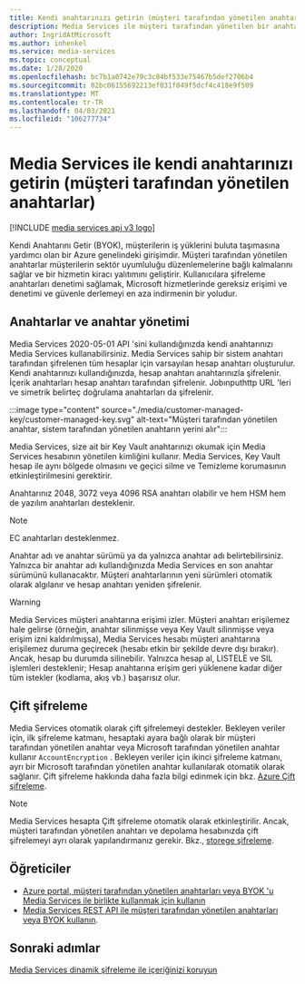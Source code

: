 ```yaml
---
title: Kendi anahtarınızı getirin (müşteri tarafından yönetilen anahtarlar)
description: Media Services ile müşteri tarafından yönetilen bir anahtar (kendi anahtarını getir) kullanabilirsiniz.
author: IngridAtMicrosoft
ms.author: inhenkel
ms.service: media-services
ms.topic: conceptual
ms.date: 1/28/2020
ms.openlocfilehash: bc7b1a0742e79c3c84bf533e75467b5def2706b4
ms.sourcegitcommit: 02bc06155692213ef031f049f5dcf4c418e9f509
ms.translationtype: MT
ms.contentlocale: tr-TR
ms.lasthandoff: 04/03/2021
ms.locfileid: "106277734"
---
```

# <a name="bring-your-own-key-customer-managed-keys-with-media-services"></a>Media Services ile kendi anahtarınızı getirin (müşteri tarafından yönetilen anahtarlar)

[!INCLUDE [media services api v3 logo](./includes/v3-hr.md)]

Kendi Anahtarını Getir (BYOK), müşterilerin iş yüklerini buluta taşımasına yardımcı olan bir Azure genelindeki girişimdir. Müşteri tarafından yönetilen anahtarlar müşterilerin sektör uyumluluğu düzenlemelerine bağlı kalmalarını sağlar ve bir hizmetin kiracı yalıtımını geliştirir. Kullanıcılara şifreleme anahtarları denetimi sağlamak, Microsoft hizmetlerinde gereksiz erişimi ve denetimi ve güvenle derlemeyi en aza indirmenin bir yoludur.

## <a name="keys-and-key-management"></a>Anahtarlar ve anahtar yönetimi

Media Services 2020-05-01 API 'sini kullandığınızda kendi anahtarınızı Media Services kullanabilirsiniz. Media Services sahip bir sistem anahtarı tarafından şifrelenen tüm hesaplar için varsayılan hesap anahtarı oluşturulur. Kendi anahtarınızı kullandığınızda, hesap anahtarı anahtarınızla şifrelenir. İçerik anahtarları hesap anahtarı tarafından şifrelenir. Jobınputhttp URL 'leri ve simetrik belirteç doğrulama anahtarları da şifrelenir.

:::image type="content" source="./media/customer-managed-key/customer-managed-key.svg" alt-text="Müşteri tarafından yönetilen anahtar, sistem tarafından yönetilen anahtarın yerini alır":::

Media Services, size ait bir Key Vault anahtarınızı okumak için Media Services hesabının yönetilen kimliğini kullanır. Media Services, Key Vault hesap ile aynı bölgede olmasını ve geçici silme ve Temizleme korumasının etkinleştirilmesini gerektirir.

Anahtarınız 2048, 3072 veya 4096 RSA anahtarı olabilir ve hem HSM hem de yazılım anahtarları desteklenir.

> [!NOTE]
> EC anahtarları desteklenmez.

Anahtar adı ve anahtar sürümü ya da yalnızca anahtar adı belirtebilirsiniz. Yalnızca bir anahtar adı kullandığınızda Media Services en son anahtar sürümünü kullanacaktır. Müşteri anahtarlarının yeni sürümleri otomatik olarak algılanır ve hesap anahtarı yeniden şifrelenir.

> [!WARNING]
> Media Services müşteri anahtarına erişimi izler. Müşteri anahtarı erişilemez hale gelirse (örneğin, anahtar silinmişse veya Key Vault silinmişse veya erişim izni kaldırılmışsa), Media Services hesabı müşteri anahtarına erişilemez duruma geçirecek (hesabı etkin bir şekilde devre dışı bırakır). Ancak, hesap bu durumda silinebilir. Yalnızca hesap al, LISTELE ve SIL işlemleri desteklenir; Hesap anahtarına erişim geri yüklenene kadar diğer tüm istekler (kodlama, akış vb.) başarısız olur.

## <a name="double-encryption"></a>Çift şifreleme

Media Services otomatik olarak çift şifrelemeyi destekler. Bekleyen veriler için, ilk şifreleme katmanı, hesaptaki ayara bağlı olarak bir müşteri tarafından yönetilen anahtar veya Microsoft tarafından yönetilen anahtar kullanır `AccountEncryption` .  Bekleyen veriler için ikinci şifreleme katmanı, ayrı bir Microsoft tarafından yönetilen anahtar kullanılarak otomatik olarak sağlanır. Çift şifreleme hakkında daha fazla bilgi edinmek için bkz. [Azure Çift şifreleme](../../security/fundamentals/double-encryption.md).

> [!NOTE]
> Media Services hesapta Çift şifreleme otomatik olarak etkinleştirilir. Ancak, müşteri tarafından yönetilen anahtarı ve depolama hesabınızda çift şifrelemeyi ayrı olarak yapılandırmanız gerekir. Bkz., [storege şifreleme](../../storage/common/storage-service-encryption.md).

## <a name="tutorials"></a>Öğreticiler

- [Azure portal, müşteri tarafından yönetilen anahtarları veya BYOK 'u Media Services ile birlikte kullanmak için kullanın](security-customer-managed-keys-portal-tutorial.md)
- [Media Services REST API ile müşteri tarafından yönetilen anahtarları veya BYOK kullanın](security-customer-managed-keys-rest-postman-tutorial.md).

## <a name="next-steps"></a>Sonraki adımlar

[Media Services dinamik şifreleme ile içeriğinizi koruyun](drm-content-protection-concept.md)